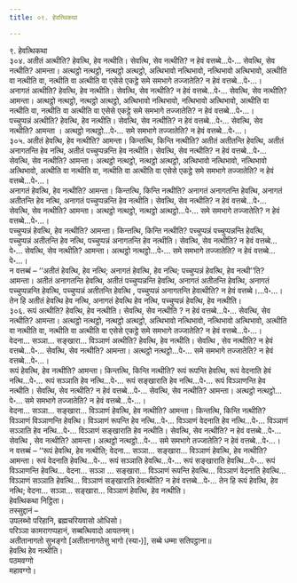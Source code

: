 ```yaml
---
title: ०९. हेवत्थिकथा

---
```

९. हेवत्थिकथा  
३०४. अतीतं अत्थीति? हेवत्थि, हेव नत्थीति। सेवत्थि, सेव नत्थीति? न हेवं वत्तब्बे…पे॰… सेवत्थि, सेव नत्थीति? आमन्ता। अत्थट्ठो नत्थट्ठो, नत्थट्ठो अत्थट्ठो, अत्थिभावो नत्थिभावो, नत्थिभावो अत्थिभावो, अत्थीति वा नत्थीति वा, नत्थीति वा अत्थीति वा एसेसे एकट्ठे समे समभागे तज्जातेति? न हेवं वत्तब्बे…पे॰…।  
अनागतं अत्थीति? हेवत्थि, हेव नत्थीति। सेवत्थि, सेव नत्थीति? न हेवं वत्तब्बे…पे॰… सेवत्थि, सेव नत्थीति? आमन्ता। अत्थट्ठो नत्थट्ठो, नत्थट्ठो अत्थट्ठो, अत्थिभावो नत्थिभावो, नत्थिभावो अत्थिभावो, अत्थीति वा नत्थीति वा, नत्थीति वा अत्थीति वा एसेसे एकट्ठे समे समभागे तज्जातेति? न हेवं वत्तब्बे…पे॰…।  
पच्चुप्पन्नं अत्थीति? हेवत्थि, हेव नत्थीति। सेवत्थि, सेव नत्थीति? न हेवं वत्तब्बे…पे॰… सेवत्थि, सेव नत्थीति? आमन्ता । अत्थट्ठो नत्थट्ठो…पे॰… समे समभागे तज्जातेति? न हेवं वत्तब्बे…पे॰…।  
३०५. अतीतं हेवत्थि, हेव नत्थीति? आमन्ता। किन्तत्थि, किन्ति नत्थीति? अतीतं अतीतन्ति हेवत्थि, अतीतं अनागतन्ति हेव नत्थि, अतीतं पच्चुप्पन्नन्ति हेव नत्थीति। सेवत्थि, सेव नत्थीति? न हेवं वत्तब्बे…पे॰… सेवत्थि, सेव नत्थीति? आमन्ता। अत्थट्ठो नत्थट्ठो, नत्थट्ठो अत्थट्ठो, अत्थिभावो नत्थिभावो, नत्थिभावो अत्थिभावो, अत्थीति वा नत्थीति वा, नत्थीति वा अत्थीति वा एसेसे एकट्ठे समे समभागे तज्जातेति? न हेवं वत्तब्बे…पे॰…।  
अनागतं हेवत्थि, हेव नत्थीति? आमन्ता। किन्तत्थि, किन्ति नत्थीति? अनागतं अनागतन्ति हेवत्थि, अनागतं अतीतन्ति हेव नत्थि, अनागतं पच्चुप्पन्नन्ति हेव नत्थीति। सेवत्थि, सेव नत्थीति? न हेवं वत्तब्बे…पे॰… सेवत्थि, सेव नत्थीति? आमन्ता। अत्थट्ठो नत्थट्ठो, नत्थट्ठो अत्थट्ठो…पे॰… समे समभागे तज्जातेति? न हेवं वत्तब्बे…पे॰…।  
पच्चुप्पन्नं हेवत्थि, हेव नत्थीति? आमन्ता। किन्तत्थि, किन्ति नत्थीति? पच्चुप्पन्नं पच्चुप्पन्नन्ति हेवत्थि, पच्चुप्पन्नं अतीतन्ति हेव नत्थि, पच्चुप्पन्नं अनागतन्ति हेव नत्थीति। सेवत्थि, सेव नत्थीति? न हेवं वत्तब्बे…पे॰… सेवत्थि, सेव नत्थीति? आमन्ता। अत्थट्ठो नत्थट्ठो…पे॰… समे समभागे तज्जातेति? न हेवं वत्तब्बे…पे॰…।  
न वत्तब्बं – ‘‘अतीतं हेवत्थि, हेव नत्थि; अनागतं हेवत्थि, हेव नत्थि; पच्चुप्पन्नं हेवत्थि, हेव नत्थी’’ति? आमन्ता। अतीतं अनागतन्ति हेवत्थि, अतीतं पच्चुप्पन्नन्ति हेवत्थि, अनागतं अतीतन्ति हेवत्थि, अनागतं पच्चुप्पन्नन्ति हेवत्थि, पच्चुप्पन्नं अतीतन्ति हेवत्थि , पच्चुप्पन्नं अनागतन्ति हेवत्थीति? न हेवं वत्तब्बे।…पे॰…। तेन हि अतीतं हेवत्थि हेव नत्थि, अनागतं हेवत्थि हेव नत्थि, पच्चुप्पन्नं हेवत्थि, हेव नत्थीति।  
३०६. रूपं अत्थीति? हेवत्थि, हेव नत्थीति। सेवत्थि, सेव नत्थीति ? न हेवं वत्तब्बे…पे॰… सेवत्थि, सेव नत्थीति? आमन्ता। अत्थट्ठो नत्थट्ठो, नत्थट्ठो अत्थट्ठो, अत्थिभावो नत्थिभावो, नत्थिभावो अत्थिभावो, अत्थीति वा नत्थीति वा, नत्थीति वा अत्थीति वा एसेसे एकट्ठे समे समभागे तज्जातेति? न हेवं वत्तब्बे…पे॰…।  
वेदना… सञ्ञा… सङ्खारा… विञ्ञाणं अत्थीति? हेवत्थि, हेव नत्थीति। सेवत्थि , सेव नत्थीति? न हेवं वत्तब्बे…पे॰… सेवत्थि, सेव नत्थीति? आमन्ता। अत्थट्ठो नत्थट्ठो…पे॰… समे समभागे तज्जातेति? न हेवं वत्तब्बे…पे॰…।  
रूपं हेवत्थि, हेव नत्थीति? आमन्ता। किन्तत्थि, किन्ति नत्थीति? रूपं रूपन्ति हेवत्थि, रूपं वेदनाति हेवं नत्थि…पे॰… रूपं सञ्ञाति हेव नत्थि…पे॰… रूपं सङ्खाराति हेव नत्थि…पे॰… रूपं विञ्ञाणन्ति हेव नत्थीति। सेवत्थि, सेव नत्थीति? न हेवं वत्तब्बे…पे॰… सेवत्थि, सेव नत्थीति? आमन्ता। अत्थट्ठो नत्थट्ठो…पे॰… समे समभागे तज्जातेति? न हेवं वत्तब्बे…पे॰…।  
वेदना… सञ्ञा… सङ्खारा… विञ्ञाणं हेवत्थि, हेव नत्थीति? आमन्ता। किन्तत्थि, किन्ति नत्थीति? विञ्ञाणं विञ्ञाणन्ति हेवत्थि। विञ्ञाणं रूपन्ति हेव नत्थि…पे॰… विञ्ञाणं वेदनाति हेव नत्थि…पे॰… विञ्ञाणं सञ्ञाति हेव नत्थि…पे॰… विञ्ञाणं सङ्खाराति हेव नत्थीति। सेवत्थि, सेव नत्थीति? न हेवं वत्तब्बे…पे॰… सेवत्थि , सेव नत्थीति? आमन्ता। अत्थट्ठो नत्थट्ठो…पे॰… समे समभागे तज्जातेति? न हेवं वत्तब्बे…पे॰…।  
न वत्तब्बं – ‘‘रूपं हेवत्थि, हेव नत्थीति; वेदना… सञ्ञा… सङ्खारा… विञ्ञाणं हेवत्थि, हेव नत्थीति? आमन्ता। रूपं वेदनाति हेवत्थि…पे॰… रूपं सञ्ञाति हेवत्थि…पे॰… रूपं सङ्खाराति हेवत्थि…पे॰… रूपं विञ्ञाणन्ति हेवत्थि… वेदना… सञ्ञा … सङ्खारा… विञ्ञाणं रूपन्ति हेवत्थि… विञ्ञाणं वेदनाति हेवत्थि… विञ्ञाणं सञ्ञाति हेवत्थि… विञ्ञाणं सङ्खाराति हेवत्थीति? न हेवं वत्तब्बे…पे॰… तेन हि रूपं हेवत्थि, हेव नत्थि; वेदना… सञ्ञा… सङ्खारा… विञ्ञाणं हेवत्थि, हेव नत्थीति।  
हेवत्थिकथा निट्ठिता।  
तस्सुद्दानं –  
उपलब्भो परिहानि, ब्रह्मचरियवासो ओधिसो।  
परिञ्ञा कामरागप्पहानं, सब्बत्थिवादो आयतनम्।  
अतीतानागतो सुभङ्गो [अतीतानागतेसु भागो (स्या॰)], सब्बे धम्मा सतिपट्ठाना॥  
हेवत्थि हेव नत्थीति।  
पठमवग्गो  
महावग्गो।  